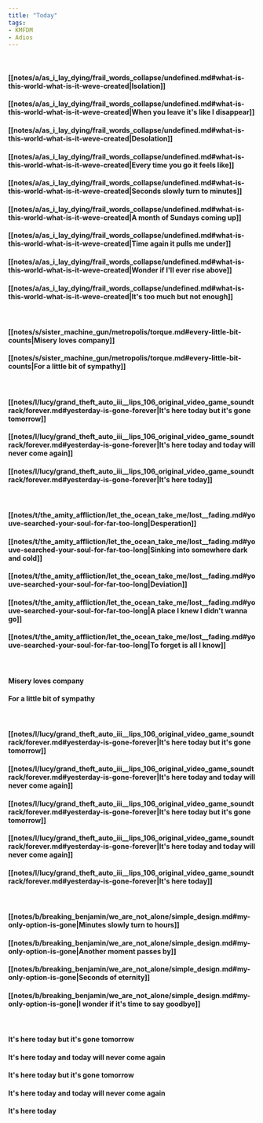 ```yaml
---
title: "Today"
tags:
- KMFDM
- Adios
---
```

&nbsp;
#### [[notes/a/as_i_lay_dying/frail_words_collapse/undefined.md#what-is-this-world-what-is-it-weve-created|Isolation]]
#### [[notes/a/as_i_lay_dying/frail_words_collapse/undefined.md#what-is-this-world-what-is-it-weve-created|When you leave it's like I disappear]]
#### [[notes/a/as_i_lay_dying/frail_words_collapse/undefined.md#what-is-this-world-what-is-it-weve-created|Desolation]]
#### [[notes/a/as_i_lay_dying/frail_words_collapse/undefined.md#what-is-this-world-what-is-it-weve-created|Every time you go it feels like]]
#### [[notes/a/as_i_lay_dying/frail_words_collapse/undefined.md#what-is-this-world-what-is-it-weve-created|Seconds slowly turn to minutes]]
#### [[notes/a/as_i_lay_dying/frail_words_collapse/undefined.md#what-is-this-world-what-is-it-weve-created|A month of Sundays coming up]]
#### [[notes/a/as_i_lay_dying/frail_words_collapse/undefined.md#what-is-this-world-what-is-it-weve-created|Time again it pulls me under]]
#### [[notes/a/as_i_lay_dying/frail_words_collapse/undefined.md#what-is-this-world-what-is-it-weve-created|Wonder if I'll ever rise above]]
#### [[notes/a/as_i_lay_dying/frail_words_collapse/undefined.md#what-is-this-world-what-is-it-weve-created|It's too much but not enough]]
&nbsp;
#### [[notes/s/sister_machine_gun/metropolis/torque.md#every-little-bit-counts|Misery loves company]]
#### [[notes/s/sister_machine_gun/metropolis/torque.md#every-little-bit-counts|For a little bit of sympathy]]
&nbsp;
#### [[notes/l/lucy/grand_theft_auto_iii__lips_106_original_video_game_soundtrack/forever.md#yesterday-is-gone-forever|It's here today but it's gone tomorrow]]
#### [[notes/l/lucy/grand_theft_auto_iii__lips_106_original_video_game_soundtrack/forever.md#yesterday-is-gone-forever|It's here today and today will never come again]]
#### [[notes/l/lucy/grand_theft_auto_iii__lips_106_original_video_game_soundtrack/forever.md#yesterday-is-gone-forever|It's here today]]
&nbsp;
#### [[notes/t/the_amity_affliction/let_the_ocean_take_me/lost__fading.md#youve-searched-your-soul-for-far-too-long|Desperation]]
#### [[notes/t/the_amity_affliction/let_the_ocean_take_me/lost__fading.md#youve-searched-your-soul-for-far-too-long|Sinking into somewhere dark and cold]]
#### [[notes/t/the_amity_affliction/let_the_ocean_take_me/lost__fading.md#youve-searched-your-soul-for-far-too-long|Deviation]]
#### [[notes/t/the_amity_affliction/let_the_ocean_take_me/lost__fading.md#youve-searched-your-soul-for-far-too-long|A place I knew I didn't wanna go]]
#### [[notes/t/the_amity_affliction/let_the_ocean_take_me/lost__fading.md#youve-searched-your-soul-for-far-too-long|To forget is all I know]]
&nbsp;
#### Misery loves company
#### For a little bit of sympathy
&nbsp;
#### [[notes/l/lucy/grand_theft_auto_iii__lips_106_original_video_game_soundtrack/forever.md#yesterday-is-gone-forever|It's here today but it's gone tomorrow]]
#### [[notes/l/lucy/grand_theft_auto_iii__lips_106_original_video_game_soundtrack/forever.md#yesterday-is-gone-forever|It's here today and today will never come again]]
#### [[notes/l/lucy/grand_theft_auto_iii__lips_106_original_video_game_soundtrack/forever.md#yesterday-is-gone-forever|It's here today but it's gone tomorrow]]
#### [[notes/l/lucy/grand_theft_auto_iii__lips_106_original_video_game_soundtrack/forever.md#yesterday-is-gone-forever|It's here today and today will never come again]]
#### [[notes/l/lucy/grand_theft_auto_iii__lips_106_original_video_game_soundtrack/forever.md#yesterday-is-gone-forever|It's here today]]
&nbsp;
#### [[notes/b/breaking_benjamin/we_are_not_alone/simple_design.md#my-only-option-is-gone|Minutes slowly turn to hours]]
#### [[notes/b/breaking_benjamin/we_are_not_alone/simple_design.md#my-only-option-is-gone|Another moment passes by]]
#### [[notes/b/breaking_benjamin/we_are_not_alone/simple_design.md#my-only-option-is-gone|Seconds of eternity]]
#### [[notes/b/breaking_benjamin/we_are_not_alone/simple_design.md#my-only-option-is-gone|I wonder if it's time to say goodbye]]
&nbsp;
#### It's here today but it's gone tomorrow
#### It's here today and today will never come again
#### It's here today but it's gone tomorrow
#### It's here today and today will never come again
#### It's here today
